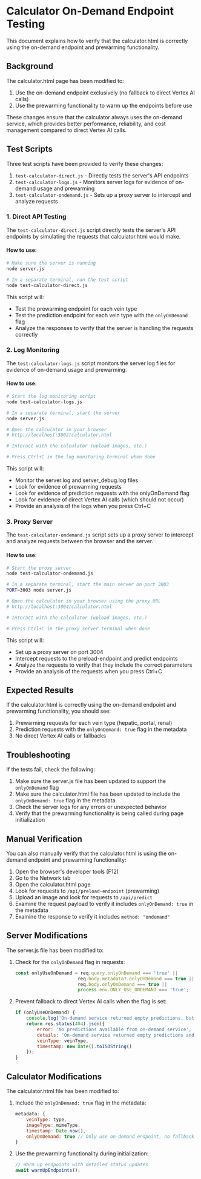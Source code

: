 # Calculator On-Demand Endpoint Testing

This document explains how to verify that the calculator.html is correctly using the on-demand endpoint and prewarming functionality.

## Background

The calculator.html page has been modified to:

1. Use the on-demand endpoint exclusively (no fallback to direct Vertex AI calls)
2. Use the prewarming functionality to warm up the endpoints before use

These changes ensure that the calculator always uses the on-demand service, which provides better performance, reliability, and cost management compared to direct Vertex AI calls.

## Test Scripts

Three test scripts have been provided to verify these changes:

1. `test-calculator-direct.js` - Directly tests the server's API endpoints
2. `test-calculator-logs.js` - Monitors server logs for evidence of on-demand usage and prewarming
3. `test-calculator-ondemand.js` - Sets up a proxy server to intercept and analyze requests

### 1. Direct API Testing

The `test-calculator-direct.js` script directly tests the server's API endpoints by simulating the requests that calculator.html would make.

#### How to use:

```bash
# Make sure the server is running
node server.js

# In a separate terminal, run the test script
node test-calculator-direct.js
```

This script will:
- Test the prewarming endpoint for each vein type
- Test the prediction endpoint for each vein type with the `onlyOnDemand` flag
- Analyze the responses to verify that the server is handling the requests correctly

### 2. Log Monitoring

The `test-calculator-logs.js` script monitors the server log files for evidence of on-demand usage and prewarming.

#### How to use:

```bash
# Start the log monitoring script
node test-calculator-logs.js

# In a separate terminal, start the server
node server.js

# Open the calculator in your browser
# http://localhost:3002/calculator.html

# Interact with the calculator (upload images, etc.)

# Press Ctrl+C in the log monitoring terminal when done
```

This script will:
- Monitor the server.log and server_debug.log files
- Look for evidence of prewarming requests
- Look for evidence of prediction requests with the onlyOnDemand flag
- Look for evidence of direct Vertex AI calls (which should not occur)
- Provide an analysis of the logs when you press Ctrl+C

### 3. Proxy Server

The `test-calculator-ondemand.js` script sets up a proxy server to intercept and analyze requests between the browser and the server.

#### How to use:

```bash
# Start the proxy server
node test-calculator-ondemand.js

# In a separate terminal, start the main server on port 3003
PORT=3003 node server.js

# Open the calculator in your browser using the proxy URL
# http://localhost:3004/calculator.html

# Interact with the calculator (upload images, etc.)

# Press Ctrl+C in the proxy server terminal when done
```

This script will:
- Set up a proxy server on port 3004
- Intercept requests to the preload-endpoint and predict endpoints
- Analyze the requests to verify that they include the correct parameters
- Provide an analysis of the requests when you press Ctrl+C

## Expected Results

If the calculator.html is correctly using the on-demand endpoint and prewarming functionality, you should see:

1. Prewarming requests for each vein type (hepatic, portal, renal)
2. Prediction requests with the `onlyOnDemand: true` flag in the metadata
3. No direct Vertex AI calls or fallbacks

## Troubleshooting

If the tests fail, check the following:

1. Make sure the server.js file has been updated to support the `onlyOnDemand` flag
2. Make sure the calculator.html file has been updated to include the `onlyOnDemand: true` flag in the metadata
3. Check the server logs for any errors or unexpected behavior
4. Verify that the prewarming functionality is being called during page initialization

## Manual Verification

You can also manually verify that the calculator.html is using the on-demand endpoint and prewarming functionality:

1. Open the browser's developer tools (F12)
2. Go to the Network tab
3. Open the calculator.html page
4. Look for requests to `/api/preload-endpoint` (prewarming)
5. Upload an image and look for requests to `/api/predict`
6. Examine the request payload to verify it includes `onlyOnDemand: true` in the metadata
7. Examine the response to verify it includes `method: "ondemand"`

## Server Modifications

The server.js file has been modified to:

1. Check for the `onlyOnDemand` flag in requests:
   ```javascript
   const onlyUseOnDemand = req.query.onlyOnDemand === 'true' || 
                          req.body.metadata?.onlyOnDemand === true || 
                          req.body.onlyOnDemand === true || 
                          process.env.ONLY_USE_ONDEMAND === 'true';
   ```

2. Prevent fallback to direct Vertex AI calls when the flag is set:
   ```javascript
   if (onlyUseOnDemand) {
       console.log('On-demand service returned empty predictions, but only using on-demand service as requested');
       return res.status(404).json({
           error: 'No predictions available from on-demand service',
           details: 'On-demand service returned empty predictions and fallback to direct calls is disabled',
           veinType: veinType,
           timestamp: new Date().toISOString()
       });
   }
   ```

## Calculator Modifications

The calculator.html file has been modified to:

1. Include the `onlyOnDemand: true` flag in the metadata:
   ```javascript
   metadata: {
       veinType: type,
       imageType: mimeType,
       timestamp: Date.now(),
       onlyOnDemand: true // Only use on-demand endpoint, no fallback to direct calls
   }
   ```

2. Use the prewarming functionality during initialization:
   ```javascript
   // Warm up endpoints with detailed status updates
   await warmUpEndpoints();
   ```

